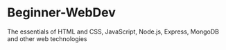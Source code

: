 # Beginner-WebDev

The essentials of HTML and CSS, JavaScript, Node.js, Express, MongoDB and other web technologies
